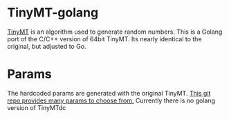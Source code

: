 # TinyMT-golang

[TinyMT](https://github.com/MersenneTwister-Lab/TinyMT) is an algorithm used to generate random numbers. This is a Golang port of the C/C++ version of 64bit TinyMT. Its nearly identical to the original, but adjusted to Go.

# Params
The hardcoded params are generated with the original TinyMT. [This git repo provides many params to choose from.](https://github.com/jj1bdx/tinymtdc-longbatch) Currently there is no golang version of TinyMTdc
